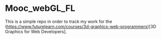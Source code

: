 # Mooc_webGL_FL

This is a simple repo in order to track my work for the (https://www.futurelearn.com/courses/3d-graphics-web-programmers)[3D Graphics for Web Developers].
